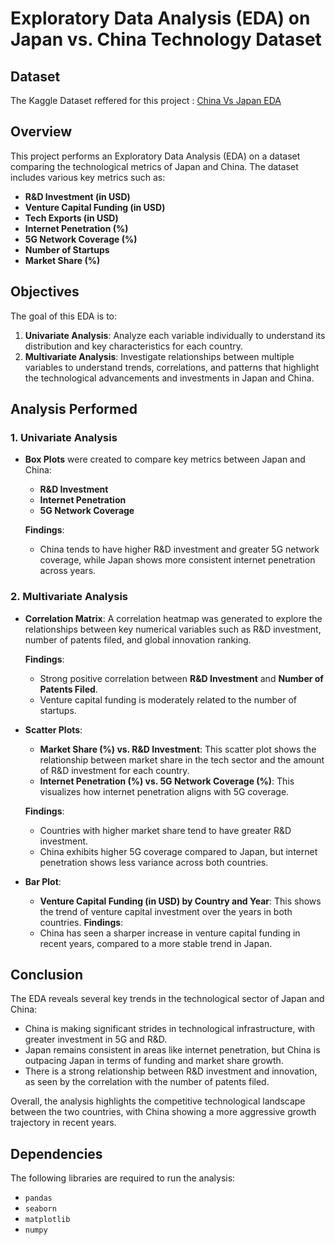 # Exploratory Data Analysis (EDA) on Japan vs. China Technology Dataset

## Dataset
The Kaggle Dataset reffered for this project : [China Vs Japan EDA](https://www.kaggle.com/code/waqi786/china-vs-japan-eda/notebook)

## Overview

This project performs an Exploratory Data Analysis (EDA) on a dataset comparing the technological metrics of Japan and China. The dataset includes various key metrics such as:

- **R&D Investment (in USD)**
- **Venture Capital Funding (in USD)**
- **Tech Exports (in USD)**
- **Internet Penetration (%)**
- **5G Network Coverage (%)**
- **Number of Startups**
- **Market Share (%)**

## Objectives

The goal of this EDA is to:

1. **Univariate Analysis**: Analyze each variable individually to understand its distribution and key characteristics for each country.
2. **Multivariate Analysis**: Investigate relationships between multiple variables to understand trends, correlations, and patterns that highlight the technological advancements and investments in Japan and China.

## Analysis Performed

### 1. Univariate Analysis

- **Box Plots** were created to compare key metrics between Japan and China:

  - **R&D Investment**
  - **Internet Penetration**
  - **5G Network Coverage**

  **Findings**:

  - China tends to have higher R&D investment and greater 5G network coverage, while Japan shows more consistent internet penetration across years.

### 2. Multivariate Analysis

- **Correlation Matrix**: A correlation heatmap was generated to explore the relationships between key numerical variables such as R&D investment, number of patents filed, and global innovation ranking.

  **Findings**:

  - Strong positive correlation between **R&D Investment** and **Number of Patents Filed**.
  - Venture capital funding is moderately related to the number of startups.

- **Scatter Plots**:

  - **Market Share (%) vs. R&D Investment**: This scatter plot shows the relationship between market share in the tech sector and the amount of R&D investment for each country.
  - **Internet Penetration (%) vs. 5G Network Coverage (%)**: This visualizes how internet penetration aligns with 5G coverage.

  **Findings**:

  - Countries with higher market share tend to have greater R&D investment.
  - China exhibits higher 5G coverage compared to Japan, but internet penetration shows less variance across both countries.

- **Bar Plot**:
  - **Venture Capital Funding (in USD) by Country and Year**: This shows the trend of venture capital investment over the years in both countries.
  **Findings**:
  - China has seen a sharper increase in venture capital funding in recent years, compared to a more stable trend in Japan.

## Conclusion

The EDA reveals several key trends in the technological sector of Japan and China:

- China is making significant strides in technological infrastructure, with greater investment in 5G and R&D.
- Japan remains consistent in areas like internet penetration, but China is outpacing Japan in terms of funding and market share growth.
- There is a strong relationship between R&D investment and innovation, as seen by the correlation with the number of patents filed.

Overall, the analysis highlights the competitive technological landscape between the two countries, with China showing a more aggressive growth trajectory in recent years.

## Dependencies

The following libraries are required to run the analysis:

- `pandas`
- `seaborn`
- `matplotlib`
- `numpy`
